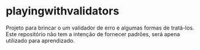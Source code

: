 # playingwithvalidators

Projeto para brincar o um validador de erro e algumas formas de tratá-los.
Este repositório não tem a intenção de fornecer padrões, será apena utilizado para aprendizado.